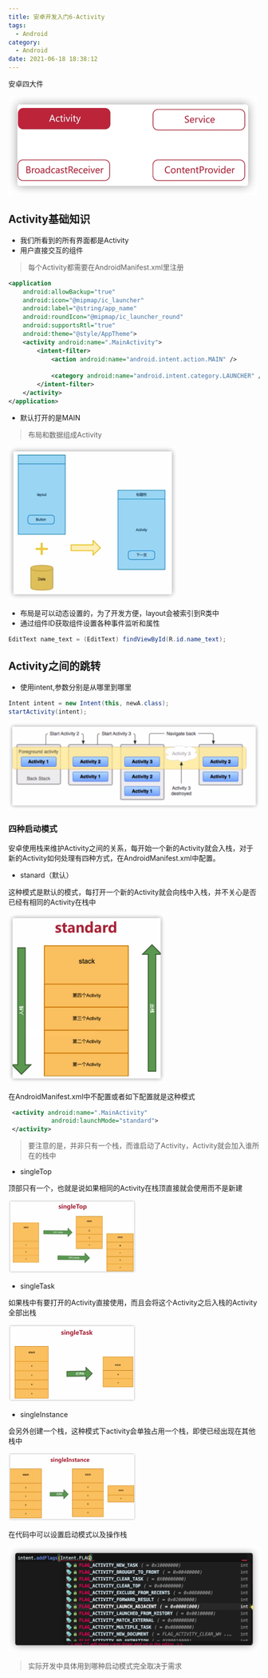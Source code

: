 ```yaml
---
title: 安卓开发入门6-Activity
tags:
  - Android
category:
  - Android
date: 2021-06-18 18:38:12
---
```




安卓四大件

<img src="https://raw.githubusercontent.com/C1EYE/figureBed/main/img/20210618183903.png" alt="image-20210618183903559" style="zoom:50%;" />

<!-- more -->

## Activity基础知识

- 我们所看到的所有界面都是Activity
- 用户直接交互的组件

> 每个Activity都需要在AndroidManifest.xml里注册

```xml
<application
    android:allowBackup="true"
    android:icon="@mipmap/ic_launcher"
    android:label="@string/app_name"
    android:roundIcon="@mipmap/ic_launcher_round"
    android:supportsRtl="true"
    android:theme="@style/AppTheme">
    <activity android:name=".MainActivity">
        <intent-filter>
            <action android:name="android.intent.action.MAIN" />

            <category android:name="android.intent.category.LAUNCHER" />
        </intent-filter>
    </activity>
</application>
```

- 默认打开的是MAIN

> 布局和数据组成Activity

<img src="https://raw.githubusercontent.com/C1EYE/figureBed/main/img/20210618190012.png" alt="image-20210618190012686" style="zoom:33%;" />

- 布局是可以动态设置的，为了开发方便，layout会被索引到R类中
- 通过组件ID获取组件设置各种事件监听和属性

```Java
EditText name_text = (EditText) findViewById(R.id.name_text);
```

## Activity之间的跳转

- 使用intent,参数分别是从哪里到哪里

```java
Intent intent = new Intent(this, newA.class);
startActivity(intent);
```

<img src="https://raw.githubusercontent.com/C1EYE/figureBed/main/img/20210618191526.png" alt="image-20210618191526309" style="zoom:50%;" />

### 四种启动模式

安卓使用栈来维护Activity之间的关系，每开始一个新的Activity就会入栈，对于新的Activity如何处理有四种方式，在AndroidManifest.xml中配置。

- stanard（默认）

这种模式是默认的模式，每打开一个新的Activity就会向栈中入栈，并不关心是否已经有相同的Activity在栈中

 <img src="https://raw.githubusercontent.com/C1EYE/figureBed/main/img/20210618191817.png" alt="image-20210618191817243" style="zoom: 33%;" />

在AndroidManifest.xml中不配置或者如下配置就是这种模式

```xml
 <activity android:name=".MainActivity"
            android:launchMode="standard">
 </activity>
```

> 要注意的是，并非只有一个栈，而谁启动了Activity，Activity就会加入谁所在的栈中

- singleTop

顶部只有一个，也就是说如果相同的Activity在栈顶直接就会使用而不是新建

<img src="https://raw.githubusercontent.com/C1EYE/figureBed/main/img/20210618192349.png" alt="image-20210618192349772" style="zoom: 25%;" />

- singleTask

如果栈中有要打开的Activity直接使用，而且会将这个Activity之后入栈的Activity全部出栈

<img src="https://raw.githubusercontent.com/C1EYE/figureBed/main/img/20210618200508.png" alt="image-20210618200507994" style="zoom: 25%;" />

- singleInstance

会另外创建一个栈，这种模式下activity会单独占用一个栈，即使已经出现在其他栈中

<img src="https://raw.githubusercontent.com/C1EYE/figureBed/main/img/20210618200637.png" alt="image-20210618200637363" style="zoom:25%;" />

在代码中可以设置启动模式以及操作栈

<img src="https://raw.githubusercontent.com/C1EYE/figureBed/main/img/20210618201003.png" alt="image-20210618201003095" style="zoom:50%;" />

> 实际开发中具体用到哪种启动模式完全取决于需求

